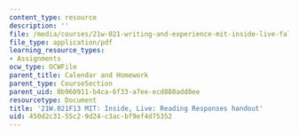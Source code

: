 ```yaml
---
content_type: resource
description: ''
file: /media/courses/21w-021-writing-and-experience-mit-inside-live-fall-2013/450d2c3155c29d24c3acbf9ef4d75352_MIT21W_021F13_Responses.pdf
file_type: application/pdf
learning_resource_types:
- Assignments
ocw_type: OCWFile
parent_title: Calendar and Homework
parent_type: CourseSection
parent_uid: 0b960911-b4ca-6f33-a7ee-ecd880add8ee
resourcetype: Document
title: '21W.021F13 MIT: Inside, Live: Reading Responses handout'
uid: 450d2c31-55c2-9d24-c3ac-bf9ef4d75352
---
```

